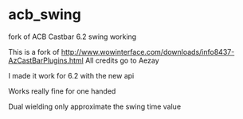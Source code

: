 # acb_swing
fork of ACB Castbar 6.2 swing working

This is a fork of http://www.wowinterface.com/downloads/info8437-AzCastBarPlugins.html
All credits go to Aezay

I made it work for 6.2 with the new api

Works really fine for one handed

Dual wielding only approximate the swing time value
